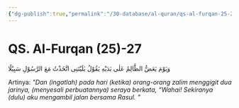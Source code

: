 ```yaml
---
{"dg-publish":true,"permalink":"/30-database/al-quran/qs-al-furqan-25-27/"}
---
```



# QS. Al-Furqan (25)-27
وَيَوْمَ يَعَضُّ الظَّالِمُ عَلٰى يَدَيْهِ يَقُوْلُ يٰلَيْتَنِى اتَّخَذْتُ مَعَ الرَّسُوْلِ سَبِيْلًا 

Artinya: *"Dan (ingatlah) pada hari (ketika) orang-orang zalim menggigit dua jarinya, (menyesali perbuatannya) seraya berkata, “Wahai! Sekiranya (dulu) aku mengambil jalan bersama Rasul.  "*
